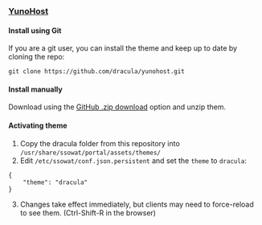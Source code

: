 ### [YunoHost](https://yunohost.org)

#### Install using Git

If you are a git user, you can install the theme and keep up to date by cloning the repo:

    git clone https://github.com/dracula/yunohost.git

#### Install manually

Download using the [GitHub .zip download](https://github.com/dracula/foobar/archive/master.zip) option and unzip them.

#### Activating theme

1. Copy the dracula folder from this repository into `/usr/share/ssowat/portal/assets/themes/`
2. Edit `/etc/ssowat/conf.json.persistent` and set the `theme` to `dracula`:

```
{
    "theme": "dracula"
}

```
3. Changes take effect immediately, but clients may need to force-reload to see them. (Ctrl-Shift-R in the browser)

